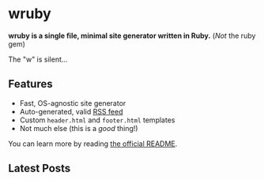 # wruby

**wruby is a single file, minimal site generator written in Ruby.** (*Not* the ruby gem)

The "w" is silent...

## Features

* Fast, OS-agnostic site generator
* Auto-generated, valid [RSS feed](/index.rss)
* Custom `header.html` and `footer.html` templates
* Not much else (this is a *good* thing!)

You can learn more by reading [the official README](https://git.sr.ht/~bt/wruby).

## Latest Posts

[comment]: # (Your latest posts will be added here on build)
